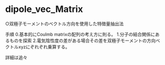# dipole_vec_Matrix

○双極子モーメントのベクトル方向を使用した特徴量抽出法

手順
0.基本的にCoulmb matrixの配列の考え方に則る。
1.分子の結合関係にあるものを探索
2.電気陰性度の差がある場合その差を双極子モーメントの方向ベクトルxyzにぞれぞれ乗算する。

詳細は追々
